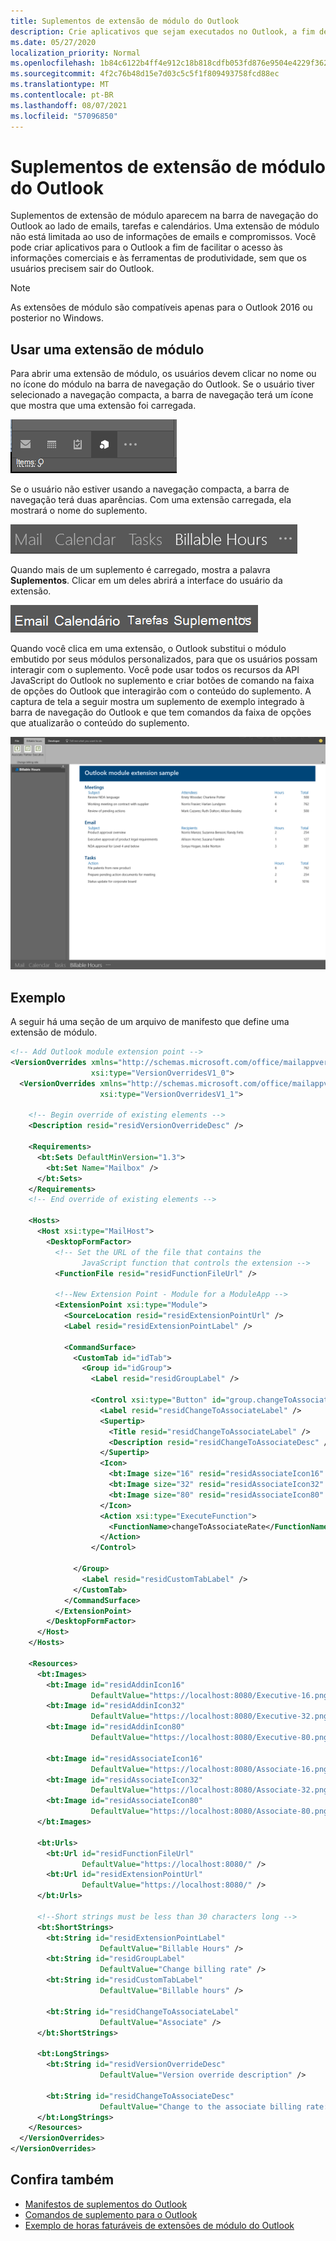 ```yaml
---
title: Suplementos de extensão de módulo do Outlook
description: Crie aplicativos que sejam executados no Outlook, a fim de facilitar o acesso às informações comerciais e à ferramentas de produtividade, sem que os usuários precisem sair do Outlook.
ms.date: 05/27/2020
localization_priority: Normal
ms.openlocfilehash: 1b84c6122b4ff4e912c18b818cdfb053fd876e9504e4229f362a64ebc9c57f7e
ms.sourcegitcommit: 4f2c76b48d15e7d03c5c5f1f809493758fcd88ec
ms.translationtype: MT
ms.contentlocale: pt-BR
ms.lasthandoff: 08/07/2021
ms.locfileid: "57096850"
---
```

# <a name="module-extension-outlook-add-ins"></a>Suplementos de extensão de módulo do Outlook

Suplementos de extensão de módulo aparecem na barra de navegação do Outlook ao lado de emails, tarefas e calendários. Uma extensão de módulo não está limitada ao uso de informações de emails e compromissos. Você pode criar aplicativos para o Outlook a fim de facilitar o acesso às informações comerciais e às ferramentas de produtividade, sem que os usuários precisem sair do Outlook.

> [!NOTE]
> As extensões de módulo são compatíveis apenas para o Outlook 2016 ou posterior no Windows.  

## <a name="open-a-module-extension"></a>Usar uma extensão de módulo

Para abrir uma extensão de módulo, os usuários devem clicar no nome ou no ícone do módulo na barra de navegação do Outlook. Se o usuário tiver selecionado a navegação compacta, a barra de navegação terá um ícone que mostra que uma extensão foi carregada.

![Mostra a barra de navegação compacta quando uma extensão de módulo é carregada no Outlook.](../images/outlook-module-navigationbar-compact.png)

Se o usuário não estiver usando a navegação compacta, a barra de navegação terá duas aparências. Com uma extensão carregada, ela mostrará o nome do suplemento.

![Mostra a barra de navegação expandida quando uma extensão de módulo é carregada no Outlook.](../images/outlook-module-navigationbar-one.png)

Quando mais de um suplemento é carregado, mostra a palavra **Suplementos**. Clicar em um deles abrirá a interface do usuário da extensão.

![Mostra a barra de navegação expandida quando mais de uma extensão de módulo é carregada no Outlook.](../images/outlook-module-navigationbar-more.png)

Quando você clica em uma extensão, o Outlook substitui o módulo embutido por seus módulos personalizados, para que os usuários possam interagir com o suplemento. Você pode usar todos os recursos da API JavaScript do Outlook no suplemento e criar botões de comando na faixa de opções do Outlook que interagirão com o conteúdo do suplemento. A captura de tela a seguir mostra um suplemento de exemplo integrado à barra de navegação do Outlook e que tem comandos da faixa de opções que atualizarão o conteúdo do suplemento.

![Mostra a interface do usuário de uma extensão de módulo.](../images/outlook-module-extension.png)

## <a name="example"></a>Exemplo

A seguir há uma seção de um arquivo de manifesto que define uma extensão de módulo.

```xml
<!-- Add Outlook module extension point -->
<VersionOverrides xmlns="http://schemas.microsoft.com/office/mailappversionoverrides"
                  xsi:type="VersionOverridesV1_0">
  <VersionOverrides xmlns="http://schemas.microsoft.com/office/mailappversionoverrides/1.1"
                    xsi:type="VersionOverridesV1_1">

    <!-- Begin override of existing elements -->
    <Description resid="residVersionOverrideDesc" />

    <Requirements>
      <bt:Sets DefaultMinVersion="1.3">
        <bt:Set Name="Mailbox" />
      </bt:Sets>
    </Requirements>
    <!-- End override of existing elements -->

    <Hosts>
      <Host xsi:type="MailHost">
        <DesktopFormFactor>
          <!-- Set the URL of the file that contains the
                JavaScript function that controls the extension -->
          <FunctionFile resid="residFunctionFileUrl" />

          <!--New Extension Point - Module for a ModuleApp -->
          <ExtensionPoint xsi:type="Module">
            <SourceLocation resid="residExtensionPointUrl" />
            <Label resid="residExtensionPointLabel" />

            <CommandSurface>
              <CustomTab id="idTab">
                <Group id="idGroup">
                  <Label resid="residGroupLabel" />

                  <Control xsi:type="Button" id="group.changeToAssociate">
                    <Label resid="residChangeToAssociateLabel" />
                    <Supertip>
                      <Title resid="residChangeToAssociateLabel" />
                      <Description resid="residChangeToAssociateDesc" />
                    </Supertip>
                    <Icon>
                      <bt:Image size="16" resid="residAssociateIcon16" />
                      <bt:Image size="32" resid="residAssociateIcon32" />
                      <bt:Image size="80" resid="residAssociateIcon80" />
                    </Icon>
                    <Action xsi:type="ExecuteFunction">
                      <FunctionName>changeToAssociateRate</FunctionName>
                    </Action>
                  </Control>
                  
              </Group>
                <Label resid="residCustomTabLabel" />
              </CustomTab>
            </CommandSurface>
          </ExtensionPoint>
        </DesktopFormFactor>
      </Host>
    </Hosts>

    <Resources>
      <bt:Images>
        <bt:Image id="residAddinIcon16" 
                  DefaultValue="https://localhost:8080/Executive-16.png" />
        <bt:Image id="residAddinIcon32" 
                  DefaultValue="https://localhost:8080/Executive-32.png" />
        <bt:Image id="residAddinIcon80" 
                  DefaultValue="https://localhost:8080/Executive-80.png" />
      
        <bt:Image id="residAssociateIcon16" 
                  DefaultValue="https://localhost:8080/Associate-16.png" />
        <bt:Image id="residAssociateIcon32" 
                  DefaultValue="https://localhost:8080/Associate-32.png" />
        <bt:Image id="residAssociateIcon80" 
                  DefaultValue="https://localhost:8080/Associate-80.png" />
      </bt:Images>

      <bt:Urls>
        <bt:Url id="residFunctionFileUrl" 
                DefaultValue="https://localhost:8080/" />
        <bt:Url id="residExtensionPointUrl" 
                DefaultValue="https://localhost:8080/" />
      </bt:Urls>

      <!--Short strings must be less than 30 characters long -->
      <bt:ShortStrings>
        <bt:String id="residExtensionPointLabel" 
                    DefaultValue="Billable Hours" />
        <bt:String id="residGroupLabel" 
                    DefaultValue="Change billing rate" />
        <bt:String id="residCustomTabLabel" 
                    DefaultValue="Billable hours" />

        <bt:String id="residChangeToAssociateLabel" 
                    DefaultValue="Associate" />
      </bt:ShortStrings>

      <bt:LongStrings>
        <bt:String id="residVersionOverrideDesc" 
                    DefaultValue="Version override description" />

        <bt:String id="residChangeToAssociateDesc" 
                    DefaultValue="Change to the associate billing rate: $127/hr" />
      </bt:LongStrings>
    </Resources>
  </VersionOverrides>
</VersionOverrides>
```

## <a name="see-also"></a>Confira também

- [Manifestos de suplementos do Outlook](manifests.md)
- [Comandos de suplemento para o Outlook](add-in-commands-for-outlook.md)
- [Exemplo de horas faturáveis de extensões de módulo do Outlook](https://github.com/OfficeDev/Outlook-Add-in-JavaScript-ModuleExtension)
